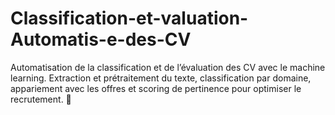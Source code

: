 # Classification-et-valuation-Automatis-e-des-CV
Automatisation de la classification et de l’évaluation des CV avec le machine learning. Extraction et prétraitement du texte, classification par domaine, appariement avec les offres et scoring de pertinence pour optimiser le recrutement. 🚀
